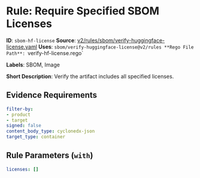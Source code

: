# Rule: Require Specified SBOM Licenses

**ID**: `sbom-hf-license`
**Source**: [v2/rules/sbom/verify-huggingface-license.yaml](https://github.com/scribe-public/sample-policies/v2/rules/sbom/verify-huggingface-license.yaml)
**Uses**: `sbom/verify-huggingface-license@v2/rules
**Rego File Path**: `verify-hf-license.rego`

**Labels**: SBOM, Image

**Short Description**: Verify the artifact includes all specified licenses.

## Evidence Requirements

```yaml
filter-by:
- product
- target
signed: false
content_body_type: cyclonedx-json
target_type: container
```
## Rule Parameters (`with`)

```yaml
licenses: []
```
